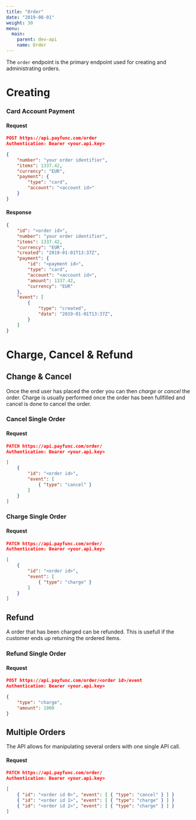 ```yaml
---
title: "Order"
date: "2019-08-01"
weight: 30
menu: 
  main:
    parent: dev-api
    name: Order
---
```


The `order` endpoint is the primary endpoint used for creating and administrating orders.
<!--more-->
# Creating

### Card Account Payment
#### Request
```json
POST https://api.payfunc.com/order
Authentication: Bearer <your.api.key>

{
	"number": "your order identifier",
	"items": 1337.42,
	"currency": "EUR",
	"payment": {
		"type": "card",
		"account": "<account id>"
	}
}
```
#### Response
```json
{
	"id": "<order id>",
	"number": "your order identifier",
	"items": 1337.42,
	"currency": "EUR",
	"created": "2019-01-01T13:37Z",
	"payment": {
		"id": "<payment id>",
		"type": "card",
		"account": "<account id>",
		"amount": 1337.42,
		"currency": "EUR"
	},
	"event": [
		{ 
			"type": "created",
			"date": "2019-01-01T13:37Z",
		}
	]
}
```

# Charge, Cancel & Refund

## Change & Cancel
Once the end user has placed the order you can then _charge_ or _cancel_ the order. Charge is usually performed once the order has been fullfilled and cancel is done to cancel the order.

### Cancel Single Order 
#### Request
```json
PATCH https://api.payfunc.com/order/
Authentication: Bearer <your.api.key>

[
	{
		"id": "<order id>",
		"event": [
			{ "type": "cancel" }
		]
	}
]
```
### Charge Single Order 
#### Request
```json
PATCH https://api.payfunc.com/order/
Authentication: Bearer <your.api.key>

[
	{
		"id": "<order id>",
		"event": [
			{ "type": "charge" }
		]
	}
]
```
## Refund
A order that has been charged can be refunded. This is usefull if the customer ends up returning the ordered items.
### Refund Single Order 
#### Request
```json
POST https://api.payfunc.com/order/<order id>/event
Authentication: Bearer <your.api.key>

{
	"type": "charge",
	"amount": 1000
}
```
## Multiple Orders
The API allows for manipulating several orders with one single API call.
#### Request
```json
PATCH https://api.payfunc.com/order/
Authentication: Bearer <your.api.key>

[
	{ "id": "<order id 0>", "event": [ { "type": "cancel" } ] }
	{ "id": "<order id 1>", "event": [ { "type": "charge" } ] }
	{ "id": "<order id 2>", "event": [ { "type": "charge" } ] }
]
```
